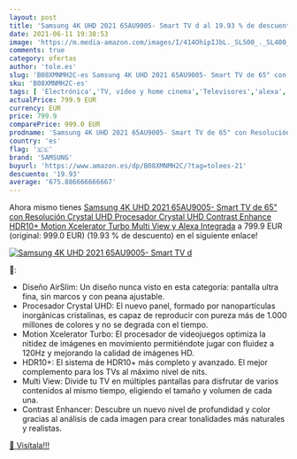 ```yaml
---
layout: post
title: 'Samsung 4K UHD 2021 65AU9005- Smart TV d al 19.93 % de descuento'
date: 2021-06-11 19:38:53
image: 'https://m.media-amazon.com/images/I/414OhipIJbL._SL500_._SL400_.jpg'
comments: true
category: ofertas
author: 'tole.es'
slug: 'B08XMNMH2C-es Samsung 4K UHD 2021 65AU9005- Smart TV de 65" con...'
sku: 'B08XMNMH2C-es'
tags: [ 'Electrónica','TV, vídeo y home cinema','Televisores','alexa','samsung', ]
actualPrice: 799.9 EUR
currency: EUR
price: 799.9
comparePrice: 999.0 EUR
prodname: 'Samsung 4K UHD 2021 65AU9005- Smart TV de 65" con Resolución Crystal UHD  Procesador Crystal UHD  Contrast Enhance  HDR10+  Motion Xcelerator Turbo  Multi View y Alexa Integrada'
country: 'es'
flag: '🇪🇸'
brand: 'SAMSUNG'
buyurl: 'https://www.amazon.es/dp/B08XMNMH2C/?tag=tolees-21'
descuento: '19.93'
average: '675.886666666667'
---
```


Ahora mismo tienes [Samsung 4K UHD 2021 65AU9005- Smart TV de 65" con Resolución Crystal UHD  Procesador Crystal UHD  Contrast Enhance  HDR10+  Motion Xcelerator Turbo  Multi View y Alexa Integrada](https://www.amazon.es/dp/B08XMNMH2C/?tag=tolees-21) a 799.9 EUR (original: 999.0 EUR) (19.93 %  de descuento) en el siguiente enlace!

[![Samsung 4K UHD 2021 65AU9005- Smart TV d](https://m.media-amazon.com/images/I/414OhipIJbL._SL500_._SL400_.jpg)](https://www.amazon.es/dp/B08XMNMH2C/?tag=tolees-21)

🔎:

- Diseño AirSlim: Un diseño nunca visto en esta categoría: pantalla ultra fina, sin marcos y con peana ajustable.
- Procesador Crystal UHD: El nuevo panel, formado por nanopartículas inorgánicas cristalinas, es capaz de reproducir con pureza más de 1.000 millones de colores y no se degrada con el tiempo.
- Motion Xcelerator Turbo: El procesador de videojuegos optimiza la nitidez de imágenes en movimiento permitiéndote jugar con fluidez a 120Hz y mejorando la calidad de imágenes HD.
- HDR10+: El sistema de HDR10+ más completo y avanzado. El mejor complemento para los TVs al máximo nivel de nits.
- Multi View: Divide tu TV en múltiples pantallas para disfrutar de varios contenidos al mismo tiempo, eligiendo el tamaño y volumen de cada una.
- Contrast Enhancer: Descubre un nuevo nivel de profundidad y color gracias al análisis de cada imagen para crear tonalidades más naturales y realistas.

[🛒 Visítala!!!](https://www.amazon.es/dp/B08XMNMH2C/?tag=tolees-21)
